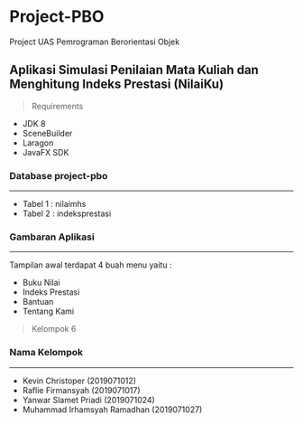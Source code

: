 # Project-PBO
Project UAS Pemrograman Berorientasi Objek 

## Aplikasi Simulasi Penilaian Mata Kuliah dan Menghitung Indeks Prestasi (NilaiKu)

> Requirements
- JDK 8
- SceneBuilder
- Laragon
- JavaFX SDK

### Database project-pbo
-----
- Tabel 1 : nilaimhs
- Tabel 2 : indeksprestasi

### Gambaran Aplikasi
-----
Tampilan awal terdapat 4 buah menu yaitu :
- Buku Nilai
- Indeks Prestasi
- Bantuan
- Tentang Kami

> Kelompok 6

### Nama Kelompok
-----
- Kevin Christoper (2019071012)
- Raflie Firmansyah (2019071017)
- Yanwar Slamet Priadi (2019071024)
- Muhammad Irhamsyah Ramadhan (2019071027)

